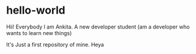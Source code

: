 # hello-world
Hii! Everybody
I am Ankita. A new developer student (am a developer who wants to learn new things)

It's Just a first repository of mine.
Heya
